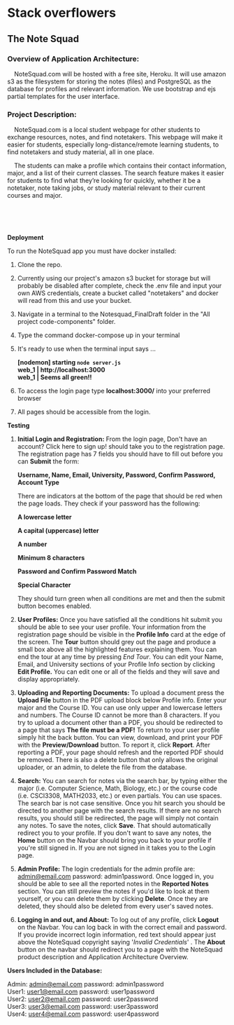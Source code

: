 <h1>Stack overflowers</h1>

<h2>The Note Squad</h2>

<h3>Overview of Application Architecture:</h3>  

<p>&nbsp;&nbsp;&nbsp;&nbsp;NoteSquad.com will be hosted with a free site, Heroku. It will use amazon s3 as the filesystem for storing the notes (files) and PostgreSQL as the database for profiles and relevant information. We use bootstrap and ejs partial templates for the user interface.</p>


<h3>Project Description:</h3>

<p>&nbsp;&nbsp;&nbsp;&nbsp;NoteSquad.com is a local student webpage for other students to exchange resources, notes, and find notetakers. This webpage will make it easier for students, especially long-distance/remote learning students, to find notetakers and study material, all in one place. </p>

<p>&nbsp;&nbsp;&nbsp;&nbsp;The students can make a profile which contains their contact information, major, and a list of their current classes. The search feature makes it easier for students to find what they’re looking for quickly, whether it be a notetaker, note taking jobs, or study material relevant to their current courses and major.</p><br><br><br>

**Deployment**

To run the NoteSquad app you must have docker installed:

1. Clone the repo.
2. Currently using our project&#39;s amazon s3 bucket for storage but will probably be disabled after complete, check the .env file and input your own AWS credentials, create a bucket called &quot;notetakers&quot; and docker will read from this and use your bucket.
3. Navigate in a terminal to the Notesquad\_FinalDraft folder in the "All project code-components" folder.
4. Type the command docker-compose up in your terminal
5. It&#39;s ready to use when the terminal input says ...   

    **[nodemon] starting `node server.js`**   
    **web\_1 | http://localhost:3000**   
    **web\_1 | Seems all green!!**

1. To access the login page type **localhost:3000/** into your preferred browser
2. All pages should be accessible from the login.

**Testing**

1. **Initial Login and Registration:** From the login page, Don&#39;t have an account? Click here to sign up! should take you to the registration page. The registration page has 7 fields you should have to fill out before you can **Submit** the form:

    **Username, Name, Email, University, Password, Confirm Password, Account Type**

    There are indicators at the bottom of the page that should be red when the page loads. They check if your password has the following:

    **A lowercase letter**

    **A capital (uppercase) letter**

    **A number**

    **Minimum 8 characters**

    **Password and Confirm Password Match**

    **Special Character**

    They should turn green when all conditions are met and then the submit button becomes enabled.

1. **User Profiles:** Once you have satisfied all the conditions hit submit you should be able to see your user profile. Your information from the registration page should be visible in the **Profile Info** card at the edge of the screen. The **Tour** button should grey out the page and produce a small box above all the highlighted features explaining them. You can end the tour at any time by pressing _End Tour_. You can edit your Name, Email, and University sections of your Profile Info section by clicking **Edit Profile.** You can edit one or all of the fields and they will save and display appropriately.
2. **Uploading and Reporting Documents:** To upload a document press the **Upload File** button in the PDF upload block below Profile info. Enter your major and the Course ID. You can use only upper and lowercase letters and numbers. The Course ID cannot be more than 8 characters. If you try to upload a document other than a PDF, you should be redirected to a page that says **The file must be a PDF!** To return to your user profile simply hit the back button. You can view, download, and print your PDF with the **Preview/Download** button. To report it, click **Report**. After reporting a PDF, your page should refresh and the reported PDF should be removed. There is also a delete button that only allows the original uploader, or an admin, to delete the file from the database.
3. **Search:** You can search for notes via the search bar, by typing either the major (i.e. Computer Science, Math, Biology, etc.) or the course code (i.e. CSCI3308, MATH2033, etc.) or even partials. You can use spaces. The search bar is not case sensitive. Once you hit search you should be directed to another page with the search results. If there are no search results, you should still be redirected, the page will simply not contain any notes. To save the notes, click **Save**. That should automatically redirect you to your profile. If you don&#39;t want to save any notes, the **Home** button on the Navbar should bring you back to your profile if you&#39;re still signed in. If you are not signed in it takes you to the Login page.
4. **Admin Profile:** The login credentials for the admin profile are: admin@email.com password: admin1password. Once logged in, you should be able to see all the reported notes in the **Reported Notes** section. You can still preview the notes if you&#39;d like to look at them yourself, or you can delete them by clicking **Delete**. Once they are deleted, they should also be deleted from every user&#39;s saved notes.
5. **Logging in and out, and About:** To log out of any profile, click **Logout** on the Navbar. You can log back in with the correct email and password. If you provide incorrect login information, red text should appear just above the NoteSquad copyright saying &#39;_Invalid Credentials_&#39; . The **About** button on the navbar should redirect you to a page with the NoteSquad product description and Application Architecture Overview.

**Users Included in the Database:**

Admin: admin@email.com password: admin1password   
User1: user1@email.com password: user1password   
User2: user2@email.com password: user2password   
User3: user3@email.com password: user3password   
User4: user4@email.com password: user4password